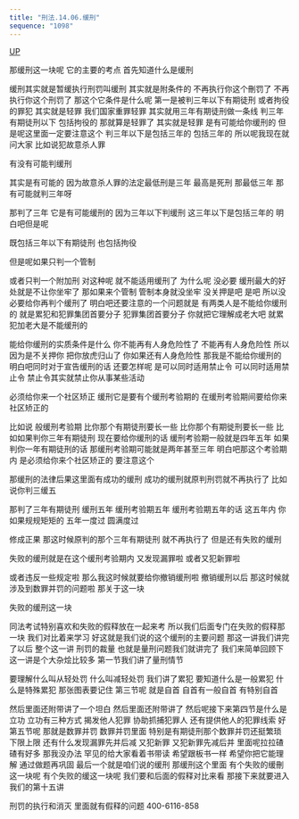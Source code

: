 ```yaml
---
title: "刑法.14.06.缓刑"
sequence: "1098"
---
```


[UP](/law/civil-law-index.html)

那缓刑这一块呢
它的主要的考点
首先知道什么是缓刑

缓刑其实就是暂缓执行刑罚叫缓刑
其实就是附条件的
不再执行你这个刪罚了
不再执行你这个刑罚了
那这个它条件是什么呢
第一是被判三年以下有期徒刑
或者拘役的罪犯
其实就是轻罪
我们国家重罪轻罪
其实就用三年有期徒刑做一条线
判三年有期徒刑以下
包括拘役的
那就算是轻罪了
其实就是轻罪
是有可能给你缓刑的
但是呢这里面一定要注意这个
判三年以下是包括三年的
包括三年的
所以呢我现在就问大家
比如说犯故意杀人罪

有没有可能判缓刑

其实是有可能的
因为故意杀人罪的法定最低刑是三年
最高是死刑
那最低三年
那有可能就判三年呀

那判了三年
它是有可能缓刑的
因为三年以下判缓刑
这三年以下是包括三年的
明白吧但是呢

既包括三年以下有期徒刑
也包括拘役

但是呢如果只判一个管制

或者只判一个附加刑
对这种呢
就不能适用缓刑了
为什么呢
没必要
缓刑最大的好处就是不让你坐牢了
那如果来个管制
管制本身就没坐牢
没关押是吧
是吧
所以没必要给你再判个缓刑了
明白吧还要注意的一个问题就是
有两类人是不能给你缓刑的
就是累犯和犯罪集团首要分子
犯罪集团首要分子
你就把它理解成老大吧
就累犯加老大是不能缓刑的

能给你缓刑的实质条件是什么
你不能再有人身危险性了
不能再有人身危险性
所以因为是不关押你
把你放虎归山了
你如果还有人身危险性
那我是不能给你缓刑的
明白吧同时对于宣告缓刑的话
还要怎样呢
是可以同时适用禁止令
可以同时适用禁止令
禁止令其实就禁止你从事某些活动

必须给你来一个社区矫正
缓刑它是要有个缓刑考验期的
在缓刑考验期间要给你来社区矫正的

比如说
般缓刑考验期
比你那个有期徒刑要长一些
比你那个有期徙刑要长一些
比如如果判你三年有期徒刑
现在要给你缓刑的话
缓刑考验期一般就是四年五年
如果判你一年有期徒刑的话
那缓刑考验期可能就是两年甚至三年
明白吧那这个考验期内
是必须给你来个社区矫正的
要注意这个

那缓刑的法律后果这里面有成功的缓刑
成功的缓刑就原判刑罚就不再执行了
比如说你判三缓五

那判了三年有期徒刑
缓刑五年
缓刑考验期五年
缓刑考验期五年的话
这五年内
你如果规规矩矩的
五年一度过
圆满度过

修成正果
那这时候原判的那个三年有期徒刑
就不再执行了
但是还有失败的缓刑

失败的缓刑就是在这个缓刑考验期内
又发现漏罪啦
或者又犯新罪啦

或者违反一些规定啦
那么我这时候就要给你撤销缓刑啦
撤销缓刑以后
那这时候就涉及到数罪并罚的问题啦
那关于这一块

失败的缓刑这一块

同法考试特别喜欢和失败的假释放在一起来考
所以我们后面专门在失败的假释那一块
我们对比着来学习
好这就是我们说的这个缓刑的主要问题
那这一讲我们讲完了以后
整个这一讲
刑罚的裁量
也就是量刑问题我们就讲完了
我们来简单回顾下
这一讲是个大杂烩比较多
第一节我们讲了量刑情节

要理解什么叫从轻处罚
什么叫减轻处罚
我们讲了累犯
要知道什么是一般累犯
什么是特殊累犯
那张图表要记住
第三节呢
就是自首
自首有一般自首
有特别自首

然后里面还附带讲了一个坦白
然后里面还附带讲了
然后呢接下来第四节是什么是立功
立功有三种方式
揭发他人犯罪
协助抓捕犯罪人
还有提供他人的犯罪线索
好第五节呢
那就是数罪并罚
数罪并罚里面
特别是有期徒刑那个数罪并罚还挺繁琐
下限上限
还有什么发现漏罪先并后减
又犯新罪
又犯新罪先减后并
里面呢拉拉碴碴有好多
那我没办法
罕见的给大家看着书带读
希望跟板书一样
希望你把它能理解
通过做题再巩固
最后一个就是咱们说的缓刑
那缓刑这个里面
有个失败的缓刪这一块呢
有个失败的缓这一块呢
我们要和后面的假释对比来看
那接下来就要进入我们的第十五讲

刑罚的执行和消灭
里面就有假释的问题
400-6116-858
